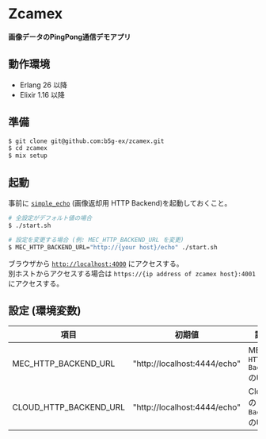 # Zcamex

**画像データのPingPong通信デモアプリ**

## 動作環境
- Erlang 26 以降
- Elixir 1.16 以降

## 準備
```sh
$ git clone git@github.com:b5g-ex/zcamex.git
$ cd zcamex
$ mix setup
```
## 起動
事前に [`simple_echo`](https://github.com/b5g-ex/simple_echo) (画像返却用 HTTP Backend)を起動しておくこと。
```sh
# 全設定がデフォルト値の場合
$ ./start.sh

# 設定を変更する場合 (例: MEC_HTTP_BACKEND_URL を変更)
$ MEC_HTTP_BACKEND_URL="http://{your host}/echo" ./start.sh
```
ブラウザから [`http://localhost:4000`](http://localhost:4000) にアクセスする。  
別ホストからアクセスする場合は `https://{ip address of zcamex host}:4001` にアクセスする。

## 設定 (環境変数)
| 項目 | 初期値 | 説明 |
| --- | --- | --- |
| MEC_HTTP_BACKEND_URL | "http://localhost:4444/echo" | MECの `HTTP Backend` のURL |
| CLOUD_HTTP_BACKEND_URL | "http://localhost:4444/echo" | Cloudの `HTTP Backend` のURL |
